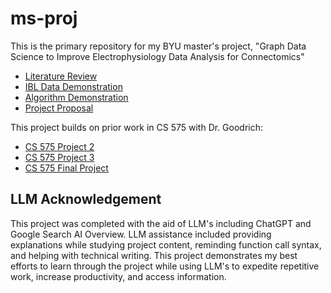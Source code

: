 # ms-proj

This is the primary repository for my BYU master's project, "Graph Data Science to Improve Electrophysiology Data Analysis for Connectomics"

- [Literature Review](https://github.com/jwb-byu/ms-proj/blob/main/review/review.pdf)
- [IBL Data Demonstration](https://github.com/jwb-byu/ms-proj/blob/main/data-demo/nsp_data_demo_jwb.ipynb)
- [Algorithm Demonstration](https://github.com/jwb-byu/ms-proj/blob/main/replication/replication.ipynb)
- [Project Proposal](https://github.com/jwb-byu/ms-proj/blob/main/proposal/drafts/proposal_2025-05-03.pdf)

This project builds on prior work in CS 575 with Dr. Goodrich:
- [CS 575 Project 2](https://github.com/jwb-byu/ms-proj/blob/main/prior/proj-2.pdf)
- [CS 575 Project 3](https://github.com/jwb-byu/ms-proj/blob/main/prior/proj-3.pdf)
- [CS 575 Final Project](https://github.com/jwb-byu/ms-proj/blob/main/prior/proj-final.pdf)

## LLM Acknowledgement

This project was completed with the aid of LLM's including ChatGPT and Google Search AI Overview. LLM assistance included providing explanations while studying project content, reminding function call syntax, and helping with technical writing. This project demonstrates my best efforts to learn through the project while using LLM's to expedite repetitive work, increase productivity, and access information.

